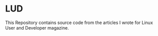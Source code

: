 # LUD
This Repository contains source code from the articles I wrote for Linux User and Developer magazine.
